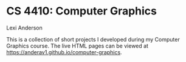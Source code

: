 # CS 4410: Computer Graphics
Lexi Anderson

This is a collection of short projects I developed during my Computer Graphics course. The live HTML pages can be viewed at https://anderav1.github.io/computer-graphics.
